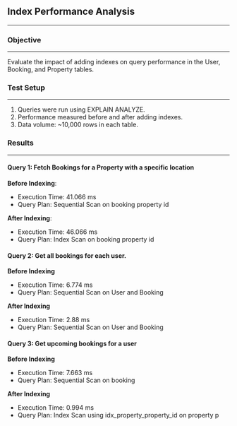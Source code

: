 ## Index Performance Analysis
<hr>

### Objective
<hr>

Evaluate the impact of adding indexes on query performance in the User, Booking, and Property tables.

### Test Setup
<hr>

1. Queries were run using EXPLAIN ANALYZE.
2. Performance measured before and after adding indexes.
3. Data volume: ~10,000 rows in each table.

### Results
<hr>

#### Query 1: Fetch Bookings for a Property with a specific location

<strong>Before Indexing</strong>:

- Execution Time: 41.066 ms
- Query Plan: Sequential Scan on booking property id

<strong>After Indexing</strong>:

- Execution Time: 46.066 ms
- Query Plan: Index Scan on booking property id

#### Query 2: Get all bookings for each user.

<strong>Before Indexing</strong>

- Execution Time: 6.774 ms
- Query Plan: Sequential Scan on User and Booking 

<strong>After Indexing</strong>

- Execution Time: 2.88 ms
- Query Plan: Sequential Scan  on User and Booking 



#### Query 3: Get upcoming bookings for a user

<strong>Before Indexing</strong>

- Execution Time: 7.663 ms
- Query Plan: Sequential Scan on booking

<strong>After Indexing</strong>

- Execution Time: 0.994 ms
- Query Plan: Index Scan using idx_property_property_id on property p

